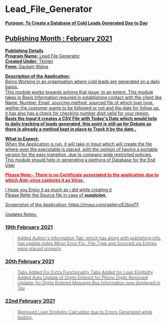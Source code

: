 # Lead_File_Generator
<b><u>Purpose: To Create a Database of Cold Leads Generated Day to Day</b>

<H2><b>Publishing Month</b> : February 2021</b></H2>

<b><u>Publishing Details</u></b><br>
<b>Program Name:</b> Lead File Generator<br>
<b>Created Under:</b> Tkinter<br>
<b>From:</b> Gautam Walve

<b>Description of the Application:</b><br>
Being Working in an organisation where cold leads are generated on a daily baisis.<br>
This module works towards solving that issue, to an extent.
This module takes in Basis Information required in establishing contact with the client like Name, Number, Email, sourcing method, sourced file of which loan type,
wether the customer wants to be followed or not and the date for follow up.
it has also has a check for checking number digit valid for your region.<br>
<b>Basis the Input it creates a CSV File with Today's Date which would help to daily tracking of leads generated, this point is still up for Debate as there is already a method kept in place to Track it by the date..</b>

<b>What to Expect:</b><br>
When the Application is run, it will take in Input which will create the file where-ever the executable is placed, 
with the opinion of having a portable version for the easy transition, due to company wide restricted policies.<br>
This module should help in generating a plethora of Database for the End User


<b> <p style = "color:red">  Please Note:- There is no Certificate associated to the application due to which Anti-virus captures it as Virus.  </p></b>


<u>I Hope you Enjoy it as much as i did while creating it <br>
  Please Refer the Source file in case of <b>suspicion</b>.


Screenshot of the Application: https://imgur.com/gallery/E2brqTF<br>

Updates Notes: 

### 19th February 2021
> Added Author's Information Tab: which has along with publishing info, has update notes
> Minor Error Fix : File Type and Sourced via Entries were placed properly

### 20th February 2021
> Tabs Added For Extra Functionality
> Tabs Added for Loan Eligibility
> Added Auto Update of Digits Entered for Phone Digits 
> Removed Updater for Digits Entered
> Message Box Information now displayed in Tav

### 22nd February 2021

> Removed Loan Eligibility Calculator due to Errors Generated while testing.
